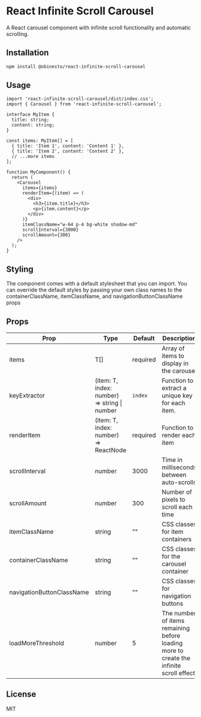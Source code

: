 # React Infinite Scroll Carousel

A React carousel component with infinite scroll functionality and automatic scrolling.

## Installation
 
```bash
npm install @obinesto/react-infinite-scroll-carousel
```

## Usage

```tsx
import 'react-infinite-scroll-carousel/dist/index.css';
import { Carousel } from 'react-infinite-scroll-carousel';

interface MyItem {
  title: string;
  content: string;
}

const items: MyItem[] = [
  { title: 'Item 1', content: 'Content 1' },
  { title: 'Item 2', content: 'Content 2' },
  // ...more items
];

function MyComponent() {
  return (
    <Carousel
      items={items}
      renderItem={(item) => (
        <div>
          <h3>{item.title}</h3>
          <p>{item.content}</p>
        </div>
      )}
      itemClassName="w-64 p-4 bg-white shadow-md"
      scrollInterval={3000}
      scrollAmount={300}
    />
  );
}
```

## Styling

The component comes with a default stylesheet that you can import. You can override the default styles by passing your own class names to the containerClassName, itemClassName, and navigationButtonClassName props


## Props

| Prop | Type | Default | Description |
|------|------|---------|-------------|
| items | T[] | required | Array of items to display in the carousel |
| keyExtractor | (item: T, index: number) => string \| number | `index` | Function to extract a unique key for each item. |
| renderItem | (item: T, index: number) => ReactNode | required | Function to render each item |
| scrollInterval | number | 3000 | Time in milliseconds between auto-scrolls |
| scrollAmount | number | 300 | Number of pixels to scroll each time |
| itemClassName | string | "" | CSS classes for item containers |
| containerClassName | string | "" | CSS classes for the carousel container |
| navigationButtonClassName | string | "" | CSS classes for navigation buttons |
| loadMoreThreshold | number | 5 | The number of items remaining before loading more to create the infinite scroll effect. |

## License

MIT